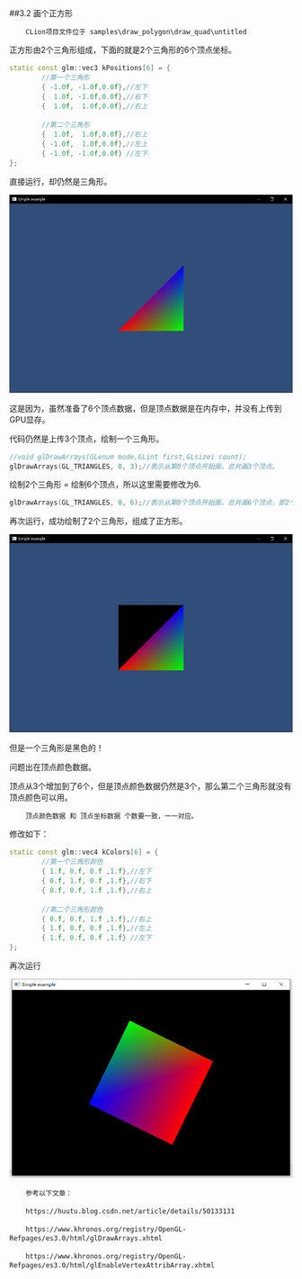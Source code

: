 ##3.2 画个正方形

        CLion项目文件位于 samples\draw_polygon\draw_quad\untitled

正方形由2个三角形组成，下面的就是2个三角形的6个顶点坐标。

```c++
static const glm::vec3 kPositions[6] = {
        //第一个三角形
        { -1.0f, -1.0f,0.0f},//左下
        {  1.0f, -1.0f,0.0f},//右下
        {  1.0f,  1.0f,0.0f},//右上

        //第二个三角形
        {  1.0f,  1.0f,0.0f},//右上
        { -1.0f,  1.0f,0.0f},//左上
        { -1.0f, -1.0f,0.0f} //左下
};
```

直接运行，却仍然是三角形。

![](../../imgs/opengl_draw_polygon/draw_quad/add_vertex_pos_still_draw_triangle.png)

这是因为，虽然准备了6个顶点数据，但是顶点数据是在内存中，并没有上传到GPU显存。

代码仍然是上传3个顶点，绘制一个三角形。

```c++
//void glDrawArrays(GLenum mode,GLint first,GLsizei count);
glDrawArrays(GL_TRIANGLES, 0, 3);//表示从第0个顶点开始画，总共画3个顶点。
```

绘制2个三角形 = 绘制6个顶点，所以这里需要修改为6.

```c++
glDrawArrays(GL_TRIANGLES, 0, 6);//表示从第0个顶点开始画，总共画6个顶点，即2个三角形
```

再次运行，成功绘制了2个三角形，组成了正方形。

![](../../imgs/opengl_draw_polygon/draw_quad/draw_quad_but_second_triangle_black.png)

但是一个三角形是黑色的！

问题出在顶点颜色数据。

顶点从3个增加到了6个，但是顶点颜色数据仍然是3个，那么第二个三角形就没有顶点颜色可以用。

        顶点颜色数据 和 顶点坐标数据 个数要一致，一一对应。

修改如下：

```c++
static const glm::vec4 kColors[6] = {
        //第一个三角形颜色
        { 1.f, 0.f, 0.f ,1.f},//左下
        { 0.f, 1.f, 0.f ,1.f},//右下
        { 0.f, 0.f, 1.f ,1.f},//右上

        //第二个三角形颜色
        { 0.f, 0.f, 1.f ,1.f},//右上
        { 1.f, 0.f, 0.f ,1.f},//左上
        { 1.f, 0.f, 0.f ,1.f} //左下
};
```

再次运行

![](../../imgs/opengl_draw_polygon/draw_quad/draw_quad_success.png)



        参考以下文章：

        https://huutu.blog.csdn.net/article/details/50133131

        https://www.khronos.org/registry/OpenGL-Refpages/es3.0/html/glDrawArrays.xhtml

        https://www.khronos.org/registry/OpenGL-Refpages/es3.0/html/glEnableVertexAttribArray.xhtml